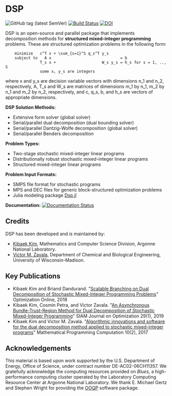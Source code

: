 # DSP
![GitHub tag (latest SemVer)](https://img.shields.io/github/v/tag/Argonne-National-Laboratory/DSP?label=release&sort=semver)
[![Build Status](https://travis-ci.org/Argonne-National-Laboratory/DSP.svg?branch=master)](https://travis-ci.org/Argonne-National-Laboratory/DSP)
[![DOI](https://zenodo.org/badge/26612881.svg)](https://zenodo.org/badge/latestdoi/26612881)

DSP is an open-source and parallel package that implements decomposition methods for **structured mixed-integer programming** problems. These are structured optimization problems in the following form:

        minimize   c^T x + \sum_{s=1}^S q_s^T y_s
        subject to   A x                              = b
                   T_s x +                    W_s y_s = h_s for s = 1, .., S
                   some x, y_s are integers

where x and y_s are decision variable vectors with dimensions n_1 and n_2, respectively, A, T_s and W_s are matrices of dimensions m_1 by n_1, m_2 by n_1 and m_2 by n_2, respectively, and c, q_s, b, and h_s are vectors of appropriate dimensions.

**DSP Solution Methods:**
* Extensive form solver (global solver)
* Serial/parallel dual decomposition (dual bounding solver)
* Serial/parallel Dantzig-Wolfe decomposition (global solver)
* Serial/parallel Benders decomposition

**Problem Types:**
* Two-stage stochastic mixed-integer linear programs
* Distributionally robust stochastic mixed-integer linear programs
* Structured mixed-integer linear programs

**Problem Input Formats:**
* SMPS file format for stochastic programs
* MPS and DEC files for generic block-structured optimization problems
* Julia modeling package [Dsp.jl](https://github.com/kibaekkim/Dsp.jl)

**Documentation:**
[![Documentation Status](https://readthedocs.org/projects/dsp/badge/?version=master)](https://dsp.readthedocs.io/?badge=master)

## Credits

DSP has been developed and is maintained by:
* [Kibaek Kim](http://mcs.anl.gov/~kibaekkim/), Mathematics and Computer Science Division, Argonne National Laboratory.
* [Victor M. Zavala](http://zavalab.engr.wisc.edu/), Department of Chemical and Biological Engineering, University of Wisconsin-Madison.


## Key Publications

* Kibaek Kim and Briand Dandurand. "[Scalable Branching on Dual Decomposition of Stochastic Mixed-Integer Programming Problems](http://www.optimization-online.org/DB_HTML/2018/10/6867.html)" Optimization Online, 2018
* Kibaek Kim, Cosmin Petra, and Victor Zavala. "[An Asynchronous Bundle-Trust-Region Method for Dual Decomposition of Stochastic Mixed-Integer Programming](https://epubs.siam.org/doi/abs/10.1137/17M1148189)" SIAM Journal on Optimization 29(1), 2019
* Kibaek Kim and Victor M. Zavala. "[Algorithmic innovations and software for the dual decomposition method applied to stochastic mixed-integer programs](https://link.springer.com/article/10.1007/s12532-017-0128-z)" Mathematical Programming Computation 10(2), 2017


## Acknowledgements

This material is based upon work supported by the U.S. Department of Energy, Office of Science, under contract number DE-AC02-06CH11357. We gratefully acknowledge the computing resources provided on *Blues*, a high-performance computing cluster operated by the Laboratory Computing Resource Center at Argonne National Laboratory. We thank E. Michael Gertz and Stephen Wright for providing the [OOQP](http://pages.cs.wisc.edu/~swright/ooqp/) software package.
